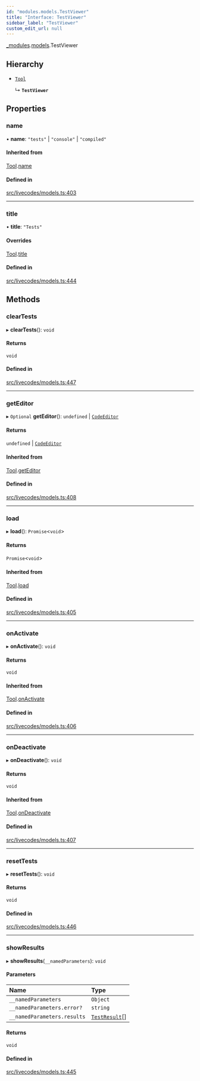 ```yaml
---
id: "modules.models.TestViewer"
title: "Interface: TestViewer"
sidebar_label: "TestViewer"
custom_edit_url: null
---
```


[_modules](../modules/modules.md).[models](../namespaces/modules.models.md).TestViewer

## Hierarchy

- [`Tool`](modules.models.Tool.md)

  ↳ **`TestViewer`**

## Properties

### name

• **name**: ``"tests"`` \| ``"console"`` \| ``"compiled"``

#### Inherited from

[Tool](modules.models.Tool.md).[name](modules.models.Tool.md#name)

#### Defined in

[src/livecodes/models.ts:403](https://github.com/live-codes/livecodes/blob/0b19ad3/src/livecodes/models.ts#L403)

___

### title

• **title**: ``"Tests"``

#### Overrides

[Tool](modules.models.Tool.md).[title](modules.models.Tool.md#title)

#### Defined in

[src/livecodes/models.ts:444](https://github.com/live-codes/livecodes/blob/0b19ad3/src/livecodes/models.ts#L444)

## Methods

### clearTests

▸ **clearTests**(): `void`

#### Returns

`void`

#### Defined in

[src/livecodes/models.ts:447](https://github.com/live-codes/livecodes/blob/0b19ad3/src/livecodes/models.ts#L447)

___

### getEditor

▸ `Optional` **getEditor**(): `undefined` \| [`CodeEditor`](modules.models.CodeEditor.md)

#### Returns

`undefined` \| [`CodeEditor`](modules.models.CodeEditor.md)

#### Inherited from

[Tool](modules.models.Tool.md).[getEditor](modules.models.Tool.md#geteditor)

#### Defined in

[src/livecodes/models.ts:408](https://github.com/live-codes/livecodes/blob/0b19ad3/src/livecodes/models.ts#L408)

___

### load

▸ **load**(): `Promise`<`void`\>

#### Returns

`Promise`<`void`\>

#### Inherited from

[Tool](modules.models.Tool.md).[load](modules.models.Tool.md#load)

#### Defined in

[src/livecodes/models.ts:405](https://github.com/live-codes/livecodes/blob/0b19ad3/src/livecodes/models.ts#L405)

___

### onActivate

▸ **onActivate**(): `void`

#### Returns

`void`

#### Inherited from

[Tool](modules.models.Tool.md).[onActivate](modules.models.Tool.md#onactivate)

#### Defined in

[src/livecodes/models.ts:406](https://github.com/live-codes/livecodes/blob/0b19ad3/src/livecodes/models.ts#L406)

___

### onDeactivate

▸ **onDeactivate**(): `void`

#### Returns

`void`

#### Inherited from

[Tool](modules.models.Tool.md).[onDeactivate](modules.models.Tool.md#ondeactivate)

#### Defined in

[src/livecodes/models.ts:407](https://github.com/live-codes/livecodes/blob/0b19ad3/src/livecodes/models.ts#L407)

___

### resetTests

▸ **resetTests**(): `void`

#### Returns

`void`

#### Defined in

[src/livecodes/models.ts:446](https://github.com/live-codes/livecodes/blob/0b19ad3/src/livecodes/models.ts#L446)

___

### showResults

▸ **showResults**(`__namedParameters`): `void`

#### Parameters

| Name | Type |
| :------ | :------ |
| `__namedParameters` | `Object` |
| `__namedParameters.error?` | `string` |
| `__namedParameters.results` | [`TestResult`](modules.models.TestResult.md)[] |

#### Returns

`void`

#### Defined in

[src/livecodes/models.ts:445](https://github.com/live-codes/livecodes/blob/0b19ad3/src/livecodes/models.ts#L445)
